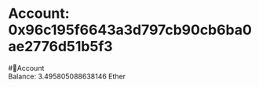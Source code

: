 
Account: 0x96c195f6643a3d797cb90cb6ba0ae2776d51b5f3
===================================================
  
#📜Account  
Balance: 3.495805088638146 Ether